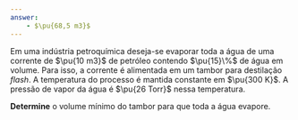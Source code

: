 ```yaml
---
answer:
    - $\pu{68,5 m3}$
---
```


Em uma indústria petroquímica deseja-se evaporar toda a água de uma corrente de $\pu{10 m3}$ de petróleo contendo $\pu{15}\%$ de água em volume. Para isso, a corrente é alimentada em um tambor para destilação *flash*. A temperatura do processo é mantida constante em $\pu{300 K}$. A pressão de vapor da água é $\pu{26 Torr}$ nessa temperatura.

**Determine** o volume mínimo do tambor para que toda a água evapore.


